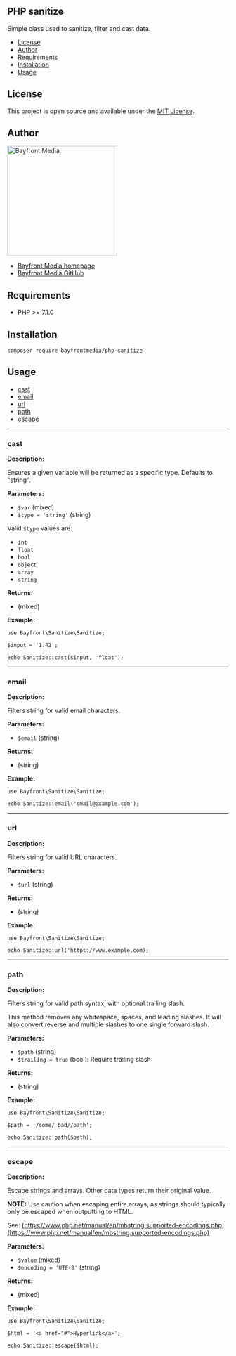 ## PHP sanitize

Simple class used to sanitize, filter and cast data.

- [License](#license)
- [Author](#author)
- [Requirements](#requirements)
- [Installation](#installation)
- [Usage](#usage)

## License

This project is open source and available under the [MIT License](LICENSE).

## Author

<img src="https://cdn1.onbayfront.com/bfm/brand/bfm-logo.svg" alt="Bayfront Media" width="250" />

- [Bayfront Media homepage](https://www.bayfrontmedia.com?utm_source=github&amp;utm_medium=direct)
- [Bayfront Media GitHub](https://github.com/bayfrontmedia)

## Requirements

* PHP >= 7.1.0

## Installation

```
composer require bayfrontmedia/php-sanitize
```

## Usage

- [cast](#cast)
- [email](#email)
- [url](#url)
- [path](#path)
- [escape](#escape)

<hr />

### cast

**Description:**

Ensures a given variable will be returned as a specific type. Defaults to "string".

**Parameters:**

- `$var` (mixed)
- `$type = 'string'` (string)

Valid `$type` values are:

- `int`
- `float`
- `bool`
- `object`
- `array`
- `string`

**Returns:**

- (mixed)

**Example:**

```
use Bayfront\Sanitize\Sanitize;

$input = '1.42';

echo Sanitize::cast($input, 'float');

```

<hr />

### email

**Description:**

Filters string for valid email characters.

**Parameters:**

- `$email` (string)

**Returns:**

- (string)

**Example:**

```
use Bayfront\Sanitize\Sanitize;

echo Sanitize::email('email@example.com');
```

<hr />

### url

**Description:**

Filters string for valid URL characters.

**Parameters:**

- `$url` (string)

**Returns:**

- (string)

**Example:**

```
use Bayfront\Sanitize\Sanitize;

echo Sanitize::url('https://www.example.com);
```

<hr />

### path

**Description:**

Filters string for valid path syntax, with optional trailing slash.

This method removes any whitespace, spaces, and leading slashes. It will also convert reverse and multiple slashes to one single forward slash.

**Parameters:**

- `$path` (string)
- `$trailing = true` (bool): Require trailing slash

**Returns:**

- (string)

**Example:**

```
use Bayfront\Sanitize\Sanitize;

$path = '/some/ bad//path';

echo Sanitize::path($path);

```

<hr />

### escape

**Description:**

Escape strings and arrays. Other data types return their original value.

**NOTE:** Use caution when escaping entire arrays, as strings should typically only be escaped when outputting to HTML.

See: [https://www.php.net/manual/en/mbstring.supported-encodings.php](https://www.php.net/manual/en/mbstring.supported-encodings.php)

**Parameters:**

- `$value` (mixed)
- `$encoding = 'UTF-8'` (string)

**Returns:**

- (mixed)

**Example:**

```
use Bayfront\Sanitize\Sanitize;

$html = '<a href="#">Hyperlink</a>';

echo Sanitize::escape($html);

```